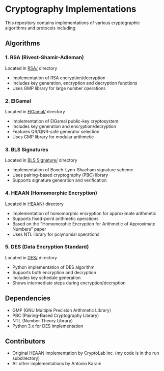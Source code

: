 
# Cryptography Implementations

This repository contains implementations of various cryptographic algorithms and protocols including:

## Algorithms

### 1. RSA (Rivest-Shamir-Adleman)
Located in [RSA/](RSA/) directory
- Implementation of RSA encryption/decryption
- Includes key generation, encryption and decryption functions
- Uses GMP library for large number operations

### 2. ElGamal
Located in [ElGamal/](ElGamal/) directory
- Implementation of ElGamal public-key cryptosystem
- Includes key generation and encryption/decryption
- Features QR/QNR-safe generator selection
- Uses GMP library for modular arithmetic

### 3. BLS Signatures
Located in [BLS Signature/](BLS%20Signature/) directory
- Implementation of Boneh-Lynn-Shacham signature scheme
- Uses pairing-based cryptography (PBC) library
- Supports signature generation and verification

### 4. HEAAN (Homomorphic Encryption)
Located in [HEAAN/](HEAAN/) directory
- Implementation of homomorphic encryption for approximate arithmetic
- Supports fixed-point arithmetic operations
- Based on the "Homomorphic Encryption for Arithmetic of Approximate Numbers" paper
- Uses NTL library for polynomial operations

### 5. DES (Data Encryption Standard)
Located in [DES/](DES) directory
- Python implementation of DES algorithm
- Supports both encryption and decryption
- Includes key schedule generation
- Shows intermediate steps during encryption/decryption

## Dependencies

- GMP (GNU Multiple Precision Arithmetic Library)
- PBC (Pairing-Based Cryptography Library)
- NTL (Number Theory Library)
- Python 3.x for DES implementation

## Contributors
* Original HEAAN implementation by CryptoLab inc. (my code is in the run subdirectory)
* All other implementations by Antonio Karam